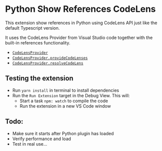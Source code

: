 # Python Show References CodeLens

This extension show references in Python using CodeLens API just like the default Typescript version.

It uses the CodeLens Provider from Visual Studio code together with the built-in references functionality.
- [`CodeLensProvider`](https://code.visualstudio.com/api/references/vscode-api#CodeLensProvider)
- [`CodeLensProvider.provideCodeLenses`](https://code.visualstudio.com/api/references/vscode-api#CodeLensProvider.provideCodeLenses)
- [`CodeLensProvider.resolveCodeLens`](https://code.visualstudio.com/api/references/vscode-api#CodeLensProvider.resolveCodeLens)

## Testing the extension

- Run `yarn install` in terminal to install dependencies
- Run the `Run Extension` target in the Debug View. This will:
	- Start a task `npm: watch` to compile the code
	- Run the extension in a new VS Code window

## Todo:
- Make sure it starts after Python plugin has loaded
- Verify performance and load
- Test in real use...